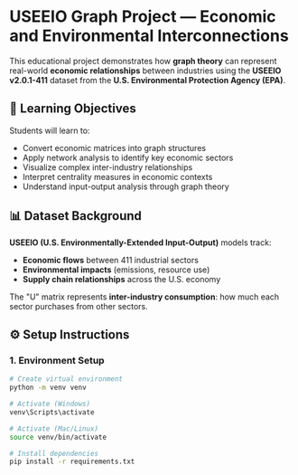 # USEEIO Graph Project — Economic and Environmental Interconnections

This educational project demonstrates how **graph theory** can represent real-world **economic relationships** between industries using the **USEEIO v2.0.1-411** dataset from the **U.S. Environmental Protection Agency (EPA)**.

## 🧠 Learning Objectives

Students will learn to:
- Convert economic matrices into graph structures
- Apply network analysis to identify key economic sectors
- Visualize complex inter-industry relationships
- Interpret centrality measures in economic contexts
- Understand input-output analysis through graph theory

## 📊 Dataset Background

**USEEIO (U.S. Environmentally-Extended Input-Output)** models track:
- **Economic flows** between 411 industrial sectors
- **Environmental impacts** (emissions, resource use)
- **Supply chain relationships** across the U.S. economy

The "U" matrix represents **inter-industry consumption**: how much each sector purchases from other sectors.

## ⚙️ Setup Instructions

### 1. Environment Setup
```bash
# Create virtual environment
python -m venv venv

# Activate (Windows)
venv\Scripts\activate

# Activate (Mac/Linux)
source venv/bin/activate

# Install dependencies
pip install -r requirements.txt
